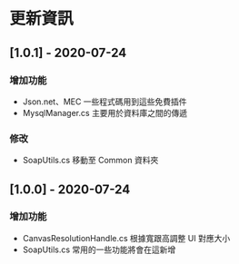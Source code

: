 # 更新資訊

## [1.0.1] - 2020-07-24
### 增加功能

- Json.net、MEC 一些程式碼用到這些免費插件
- MysqlManager.cs 主要用於資料庫之間的傳遞

### 修改

- SoapUtils.cs 移動至 Common 資料夾

## [1.0.0] - 2020-07-24
### 增加功能

- CanvasResolutionHandle.cs 根據寬跟高調整 UI 對應大小
- SoapUtils.cs 常用的一些功能將會在這新增